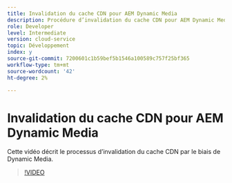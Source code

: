 ```yaml
---
title: Invalidation du cache CDN pour AEM Dynamic Media
description: Procédure d’invalidation du cache CDN pour AEM Dynamic Media
role: Developer
level: Intermediate
version: cloud-service
topic: Développement
index: y
source-git-commit: 7200601c1b59bef5b1546a100589c757f25bf365
workflow-type: tm+mt
source-wordcount: '42'
ht-degree: 2%

---
```



# Invalidation du cache CDN pour AEM Dynamic Media

Cette vidéo décrit le processus d’invalidation du cache CDN par le biais de Dynamic Media.

>[!VIDEO](https://video.tv.adobe.com/v/335457?quality=9&learn=on)
